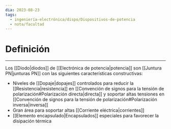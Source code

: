 ```yaml
---
dia: 2023-08-23
tags:
  - ingeniería-electrónica/dispo/Dispositivos-de-potencia
  - nota/facultad
---
```

# Definición
---
Los [[Diodo|diodos]] de [[Electrónica de potencia|potencia]] son [[Juntura PN|junturas PN]] con las siguientes características constructivas:
* Niveles de [[Dopaje|dopajes]] controlados para reducir la [[Resistencia|resistencia]] en [[Convención de signos para la tensión de polarización#Polarización directa|directa]] y soportar altas tensiones en [[Convención de signos para la tensión de polarización#Polarización inversa|inversa]]
* Gran área para soportar altas [[Corriente eléctrica|corrientes]]
* [[Elemento encapsulado|Encapsulados]] especiales para favorecer la disipación térmica